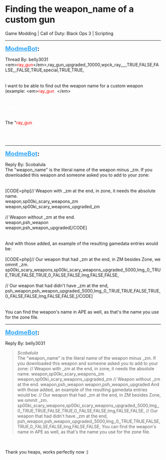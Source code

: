 # Finding the weapon_name of a custom gun
Game Modding | Call of Duty: Black Ops 3 | Scripting

---
<strong style="font-size: 1.4em;"><span style="text-decoration: underline;text-decoration-color: #34a7f9;"><span style="color:#34a7f9;">ModmeBot</span></span>:</strong>

<p>Thread By: belly3031<br />&lt;em&gt;<span style="color:#ff0000;">ray_gun</span>&lt;/em&gt;,ray_gun_upgraded,,10000,wpck_ray,,,,,TRUE,FALSE,FALSE,,,FALSE,TRUE,special,TRUE,TRUE,<br />     <br /> <br />I want to be able to find out the weapon name for a custom weapon (example: &lt;em&gt;<span style="color:#ff0000;">ray_gun<span style="color:#ffffff;">).</span></span>&lt;/em&gt;<span style="color:#ff0000;"><span style="color:#ffffff;">The weapon is setup and everything, I have it in the zone file but I&#39;m adding it to &quot;zm_levelcommon_weapons&quot; but I don&#39;t know what the &quot;weapon_name&quot; is for the weapon. Does anyone know where I can look so I can add it to my map. :)</span></span><br /> <br /> <br />The &quot;<span style="color:#ff0000;">ray_gun<span style="color:#ffffff;">&quot; part is what I want to find however for my custom weapon (not the ray gun)</span></span><br /> <br /><span style="color:#ff0000;"><span style="color:#ffffff;">Thanks </span></span></p>

---
<strong style="font-size: 1.4em;"><span style="text-decoration: underline;text-decoration-color: #34a7f9;"><span style="color:#34a7f9;">ModmeBot</span></span>:</strong>

<p>Reply By: Scobalula<br />The &quot;weapon_name&quot; is the literal name of the weapon minus _zm. If you downloaded this weapon and someone asked you to add to your zone:<br /> <br /> <br />[CODE=php]// Weapon with _zm at the end, in zone, it needs the absolute name.<br />weapon,sp00ki_scary_weapons_zm<br />weapon,sp00ki_scary_weapons_upgraded_zm<br /><br />// Weapon without _zm at the end.<br />weapon,psh_weapon<br />weapon,psh_weapon_upgraded[/CODE]<br /> <br /> <br />And with those added, an example of the resulting gamedata entries would be:<br /> <br />[CODE=php]// Our weapon that had _zm at the end, in ZM besides Zone, we ommit _zm.<br />sp00ki_scary_weapons,sp00ki_scary_weapons_upgraded,,5000,lmg,,0,,TRUE,TRUE,FALSE,TRUE,0,,FALSE,FALSE,lmg,FALSE,FALSE,<br /><br />// Our weapon that had  didn&#39;t have _zm at the end,<br />psh_weapon,psh_weapon_upgraded,,5000,lmg,,0,,TRUE,TRUE,FALSE,TRUE,0,,FALSE,FALSE,lmg,FALSE,FALSE,[/CODE]<br /> <br /> <br />You can find the weapon&#39;s name in APE as well, as that&#39;s the name you use for the zone file.</p>

---
<strong style="font-size: 1.4em;"><span style="text-decoration: underline;text-decoration-color: #34a7f9;"><span style="color:#34a7f9;">ModmeBot</span></span>:</strong>

<p>Reply By: belly3031<br /><blockquote><em>Scobalula</em><br />The &quot;weapon_name&quot; is the literal name of the weapon minus _zm. If you downloaded this weapon and someone asked you to add to your zone:     // Weapon with _zm at the end, in zone, it needs the absolute name. weapon,sp00ki_scary_weapons_zm weapon,sp00ki_scary_weapons_upgraded_zm // Weapon without _zm at the end. weapon,psh_weapon weapon,psh_weapon_upgraded     And with those added, an example of the resulting gamedata entries would be:   // Our weapon that had _zm at the end, in ZM besides Zone, we ommit _zm. sp00ki_scary_weapons,sp00ki_scary_weapons_upgraded,,5000,lmg,,0,,TRUE,TRUE,FALSE,TRUE,0,,FALSE,FALSE,lmg,FALSE,FALSE, // Our weapon that had didn&#39;t have _zm at the end, psh_weapon,psh_weapon_upgraded,,5000,lmg,,0,,TRUE,TRUE,FALSE,TRUE,0,,FALSE,FALSE,lmg,FALSE,FALSE,     You can find the weapon&#39;s name in APE as well, as that&#39;s the name you use for the zone file.</blockquote><br /> <br />Thank you heaps, works perfectly now :)</p>
